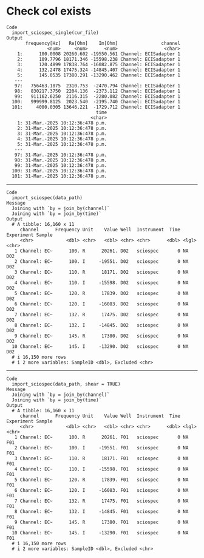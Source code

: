 # Check col exists

    Code
      import_sciospec_single(cur_file)
    Output
           frequency[Hz]   Re[Ohm]    Im[Ohm]                channel
                   <num>     <num>      <num>                 <char>
        1:      100.0008 20260.602 -19550.561 Channel: ECISadapter 1
        2:      109.7796 18171.346 -15598.238 Channel: ECISadapter 1
        3:      120.4899 17838.764 -16082.875 Channel: ECISadapter 1
        4:      132.2478 17475.324 -14845.407 Channel: ECISadapter 1
        5:      145.0535 17380.291 -13290.462 Channel: ECISadapter 1
       ---                                                          
       97:   756463.1875  2310.753  -2470.794 Channel: ECISadapter 1
       98:   830217.3750  2204.136  -2373.112 Channel: ECISadapter 1
       99:   911162.6250  2116.315  -2280.082 Channel: ECISadapter 1
      100:   999999.8125  2023.540  -2195.740 Channel: ECISadapter 1
      101:     4000.0305 13646.221  -1729.712 Channel: ECISadapter 1
                                     time
                                   <char>
        1: 31-Mar.-2025 10:12:36:478 p.m.
        2: 31-Mar.-2025 10:12:36:478 p.m.
        3: 31-Mar.-2025 10:12:36:478 p.m.
        4: 31-Mar.-2025 10:12:36:478 p.m.
        5: 31-Mar.-2025 10:12:36:478 p.m.
       ---                               
       97: 31-Mar.-2025 10:12:36:478 p.m.
       98: 31-Mar.-2025 10:12:36:478 p.m.
       99: 31-Mar.-2025 10:12:36:478 p.m.
      100: 31-Mar.-2025 10:12:36:478 p.m.
      101: 31-Mar.-2025 10:12:36:478 p.m.

---

    Code
      import_sciospec(data_path)
    Message
      Joining with `by = join_by(channel)`
      Joining with `by = join_by(time)`
    Output
      # A tibble: 16,160 x 11
         channel      Frequency Unit    Value Well  Instrument  Time Experiment Sample
         <chr>            <dbl> <chr>   <dbl> <chr> <chr>      <dbl> <lgl>      <chr> 
       1 Channel: EC~      100. R      20261. D02   sciospec       0 NA         D02   
       2 Channel: EC~      100. I     -19551. D02   sciospec       0 NA         D02   
       3 Channel: EC~      110. R      18171. D02   sciospec       0 NA         D02   
       4 Channel: EC~      110. I     -15598. D02   sciospec       0 NA         D02   
       5 Channel: EC~      120. R      17839. D02   sciospec       0 NA         D02   
       6 Channel: EC~      120. I     -16083. D02   sciospec       0 NA         D02   
       7 Channel: EC~      132. R      17475. D02   sciospec       0 NA         D02   
       8 Channel: EC~      132. I     -14845. D02   sciospec       0 NA         D02   
       9 Channel: EC~      145. R      17380. D02   sciospec       0 NA         D02   
      10 Channel: EC~      145. I     -13290. D02   sciospec       0 NA         D02   
      # i 16,150 more rows
      # i 2 more variables: SampleID <dbl>, Excluded <chr>

---

    Code
      import_sciospec(data_path, shear = TRUE)
    Message
      Joining with `by = join_by(channel)`
      Joining with `by = join_by(time)`
    Output
      # A tibble: 16,160 x 11
         channel      Frequency Unit    Value Well  Instrument  Time Experiment Sample
         <chr>            <dbl> <chr>   <dbl> <chr> <chr>      <dbl> <lgl>      <chr> 
       1 Channel: EC~      100. R      20261. F01   sciospec       0 NA         F01   
       2 Channel: EC~      100. I     -19551. F01   sciospec       0 NA         F01   
       3 Channel: EC~      110. R      18171. F01   sciospec       0 NA         F01   
       4 Channel: EC~      110. I     -15598. F01   sciospec       0 NA         F01   
       5 Channel: EC~      120. R      17839. F01   sciospec       0 NA         F01   
       6 Channel: EC~      120. I     -16083. F01   sciospec       0 NA         F01   
       7 Channel: EC~      132. R      17475. F01   sciospec       0 NA         F01   
       8 Channel: EC~      132. I     -14845. F01   sciospec       0 NA         F01   
       9 Channel: EC~      145. R      17380. F01   sciospec       0 NA         F01   
      10 Channel: EC~      145. I     -13290. F01   sciospec       0 NA         F01   
      # i 16,150 more rows
      # i 2 more variables: SampleID <dbl>, Excluded <chr>

